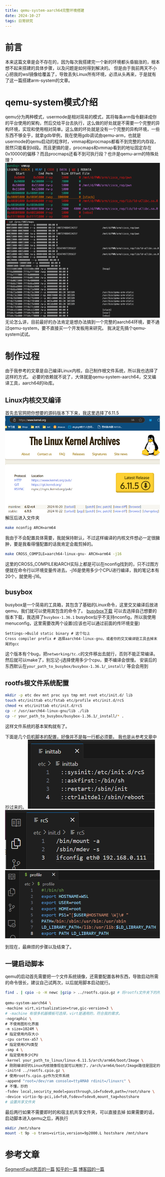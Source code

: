 ```yaml
---
title: qemu-system-aarch64完整环境搭建
date: 2024-10-27
tags: 日常研究
---
```

# 前言
本来这篇文章是会不存在的，因为每次我搭建完一个新的环境都头昏脑涨的，根本想不起来搭建的具体步骤，以及问题是如何得到解决的。
但是由于我前两天不小心把我的wsl镜像给覆盖了，导致丢失Linux所有环境，必须从头再来，于是就有了这一篇搭建arm-system的文章。

# qemu-system模式介绍
qemu分为两种模式，usermode是相对简易的模式，其将每条arm指令翻译成你的平台使用的架构，然后交给平台去执行，这么做的好处就是不需要一个完整的异构环境，实现和使用相对简单。这么做的坏处就是没有一个完整的异构环境，一些东西不够全乎，就拿gdb举例，我在使用gdb调试由qemu-arm，也就是usermode的qemu启动的程序时，vmmap和procmaps都看不到完整的内存段，居然只能看到ld段。而且更搞的是，procmaps和vmmap看到的地址固定存在0x10000的偏移？而且procmaps还看不到可执行段？也许是qemu-arm的特殊处理？
![vmmap](./arm-system/vmmap.png)
![proc_maps](./arm-system/proc_maps.png)
无论怎么讲，目前最好的办法肯定是想办法搞到一个完整的aarch64环境，要不通过qemu-system，要不直接买一个开发板用来研究。
我决定先搞个qemu-system试试。

# 制作过程
由于我参考的文章是自己编译Linux内核，自己制作根文件系统，所以我也选择了这样的方式。
必要的依赖就不说了，大体就是qemu-system-aarch64，交叉编译工具，aarch64的lib库。
## Linux内核交叉编译
首先去官网把你想要的源码版本下下来，我这里选择了6.11.5
![DownLoad_Linux](./arm-system/DownLoad_Linux.png)
解压后进入文件夹
```bash
make nconfig ARCH=arm64
```
我由于不会配置具体需要，我就保持默认，不过这样编译的内核文件想必一定很臃肿，要是我看得懂配置的话我肯定会裁剪掉的。
```bash
make CROSS_COMPILE=aarch64-linux-gnu- ARCH=arm64 -j16
```
这里的CROSS_COMPILE和ARCH实际上都是可以在nconfig找到的，只不过图方便就在命令行以环境变量传进去。-j16是使用多少个CPU进行编译，我的笔记本有20个，就使用-j16。

## busybox
busybox是一个简易的工具箱，其包含了基础的Linux命令，这里交叉编译后放进qemu，我们就可以使用其包含的命令了。
[busybox下载](https://www.busybox.net/downloads)
可以去选择自己想要的版本下载，我选择了`busybox-1.36.1`
busybox似乎不支持nconfig，所以我使用menuconfig，这里需要改两个设置(应该也可以通过前面的传环境变量)
```menuconfig
Settings->Build static binary # 这个勾上
Cross compiler prefix # 选择aarch64-linux-gnu，或者你的交叉编译链工具去掉末尾的gcc
```
这个版本有个bug，把`networking/tc.c`的文件移出去就行，否则不能正常编译。
然后就可以make了，别忘记-j选择使用多少个cpu，要不编译会很慢。
安装后的东西默认在`your_path_to_busybox/busybox-1.36.1/_install/`
等会会用到

## rootfs根文件系统配置
```bash
mkdir -p etc dev mnt proc sys tmp mnt root etc/init.d/ lib
touch etc/inittab etc/fstab etc/profile etc/init.d/rcS
chmod +x etc/inittab etc/init.d/rcS
cp -r /usr/aarch64-linux-gnu/lib ./lib
cp -r your_path_to_busybox/busybox-1.36.1/_install/* .
```
这样文件系统的基本架构就有了。

下面是几个启机脚本的配置，好像并不是每一行都必须要。
我也是从参考文章中抄过来的。
![inittab](./arm-system/inittab.png)
![rcS](./arm-system/rcS.png)
![profile](arm-system/profile.png)

到现在，最麻烦的步骤以及结束了。
## 一键启动脚本
qemu的启动首先需要把一个文件系统镜像，还需要配置各种东西，导致启动所需的命令很长，建议自己试两次，以后就用脚本启动就行。
```bash
find . | cpio -o -H newc |gzip > ../rootfs.cpio.gz # 将rootfs文件夹下的所有东西打包成.gz，作为qemu启动所使用的文件系统。

qemu-system-aarch64 \
-machine virt,virtualization=true,gic-version=3 \ 
# -machine 有很多机器模板可选择，virt是通用的，符合我的需求。
-nographic \
# 不使用图形化界面
-m size=1024M \
# 指定使用内存大小
-cpu cortex-a57 \
# 指定使用CPU类型
-smp 4 \
# 指定使用多少CPU
-kernel your_path_to_linux/linux-6.11.5/arch/arm64/boot/Image \
# 刚刚编译好的Linux内核镜像现在就可以用到了，/arch/arm64/boot/Image路径是固定的，只需要手动设置前面
-initrd ../rootfs.cpio.gz \
# 使用rootfs.cpio.gz作为文件系统
-append "root=/dev/ram console=ttyAMA0 rdinit=/linuxrc" \
# 不懂，抄的
-fsdev local,security_model=passthrough,id=fsdev0,path=/root/share \
-device virtio-9p-pci,id=fs0,fsdev=fsdev0,mount_tag=hostshare
# 设置共享文件夹
```
最后两行如果不需要即时的和宿主机共享文件夹，可以直接去掉
如果需要的话，启动脚本进入qemu之后，再执行
```bash
mkdir /mnt/share
mount -t 9p -o trans=virtio,version=9p2000.L hostshare /mnt/share
```

# 参考文章
[SegmentFault思否的一篇](https://segmentfault.com/a/1190000044621368)
[知乎的一篇](https://zhuanlan.zhihu.com/p/340362172)
[博客园的一篇](https://www.cnblogs.com/alone153/p/15779775.html)
